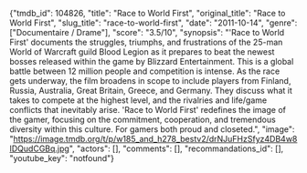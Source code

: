 {"tmdb_id": 104826, "title": "Race to World First", "original_title": "Race to World First", "slug_title": "race-to-world-first", "date": "2011-10-14", "genre": ["Documentaire / Drame"], "score": "3.5/10", "synopsis": "'Race to World First' documents the struggles, triumphs, and frustrations of the 25-man World of Warcraft guild Blood Legion as it prepares to beat the newest bosses released within the game by Blizzard Entertainment. This is a global battle between 12 million people and competition is intense. As the race gets underway, the film broadens in scope to include players from Finland, Russia, Australia, Great Britain, Greece, and Germany. They discuss what it takes to compete at the highest level, and the rivalries and life/game conflicts that inevitably arise. 'Race to World First' redefines the image of the gamer, focusing on the commitment, cooperation, and tremendous diversity within this culture. For gamers both proud and closeted.", "image": "https://image.tmdb.org/t/p/w185_and_h278_bestv2/drNJuFHzSfyz4DB4w8IDQudCGBq.jpg", "actors": [], "comments": [], "recommandations_id": [], "youtube_key": "notfound"}